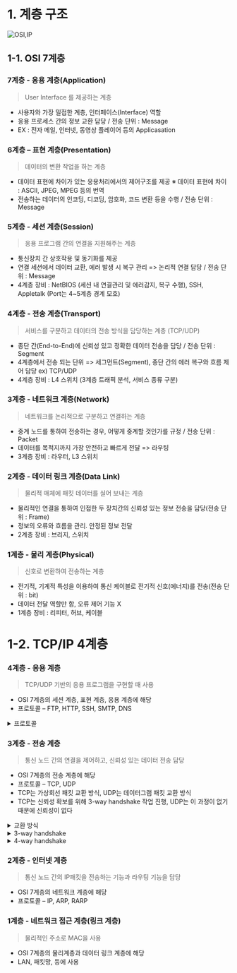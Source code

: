 # 1. 계층 구조  
![OSI,IP](https://github.com/SSAFYSEOUL06CSSTUDY/06CSSTUDY/assets/50236187/a5c6a2bd-9efc-47b0-8f06-e3ce7c592bab)  

## 1-1. OSI 7계층

### 7계층 - 응용 계층(Application)  
> User Interface 를 제공하는 계층 
- 사용자와 가장 밀접한 계층, 인터페이스(Interface) 역할
- 응용 프로세스 간의 정보 교환 담당 / 전송 단위 : Message
- EX : 전자 메일, 인터넷, 동영상 플레이어 등의 Applicasation

### 6계층 – 표현 계층(Presentation)
> 데이터의 변환 작업을 하는 계층  
- 데이터 표현에 차이가 있는 응용처리에서의 제어구조를 제공 ※ 데이터 표현에 차이 : ASCII, JPEG, MPEG 등의 번역
- 전송하는 데이터의 인코딩, 디코딩, 암호화, 코드 변환 등을 수행 / 전송 단위 : Message

### 5계층 - 세션 계층(Session)  
> 응용 프로그램 간의 연결을 지원해주는 계층  
- 통신장치 간 상호작용 및 동기화를 제공
- 연결 세션에서 데이터 교환,  에러 발생 시 복구 관리 => 논리적 연결 담당 / 전송 단위 : Message
- 4계층 장비 : NetBIOS (세션 내 연결관리 및 에러감지, 복구 수행), SSH, Appletalk  (Port는 4~5계층 경계 모호)

### 4계층 - 전송 계층(Transport)
> 서비스를 구분하고 데이터의 전송 방식을 담당하는 계층 (TCP/UDP)  
- 종단 간(End-to-End)에 신뢰성 있고 정확한 데이터 전송을 담당 / 전송 단위 : Segment
- 4계층에서 전송 되는 단위 => 세그먼트(Segment), 종단 간의 에러 복구와 흐름 제어 담당  ex) TCP/UDP
- 4계층 장비 : L4 스위치 (3계층 트래픽 분석, 서비스 종류 구분)

### 3계층 - 네트워크 계층(Network)
> 네트워크를 논리적으로 구분하고 연결하는 계층  
- 중계 노드를 통하여 전송하는 경우, 어떻게 중계할 것인가를 규정  / 전송 단위 : Packet
- 데이터를 목적지까지 가장 안전하고 빠르게 전달 => 라우팅
- 3계층 장비 : 라우터, L3 스위치

### 2계층 - 데이터 링크 계층(Data Link)  
> 물리적 매체에 패킷 데이터를 실어 보내는 계층  
- 물리적인 연결을 통하여 인접한 두 장치간의 신뢰성 있는 정보 전송을 담당(전송 단위 : Frame)
- 정보의 오류와 흐름을 관리. 안정된 정보 전달
- 2계층 장비 : 브리지, 스위치

### 1계층 - 물리 계층(Physical)  
> 신호로 변환하여 전송하는 계층    
- 전기적, 기계적 특성을 이용하여 통신 케이블로 전기적 신호(에너지)를 전송(전송 단위 : bit)
- 데이터 전달 역할만 함, 오류 제어 기능 X
- 1계층 장비 : 리피터, 허브, 케이블

# 1-2. TCP/IP 4계층

### 4계층 - 응용 계층
> TCP/UDP 기반의 응용 프로그램을 구현할 때 사용
- OSI 7계층의 세션 계층, 표현 계층, 응용 계층에 해당
- 프로토콜 – FTP, HTTP, SSH, SMTP, DNS  

<details>
<summary>프로토콜</summary>
  
> - FTP : 장치와 장치 간의 파일을 전송하는 데 사용되는 표준 통신 프로토콜
> - SSH : 보안되지 않은 네트워크에서 네트워크 서비스를 안전하게 운영하기 위한 암호화 네트워크 프로토콜
> - HTTP : World Wide Web을 위한 데이터 통신의 기초이자 웹 사이트를 이용하는 데 쓰는 프로토콜
> - SMTP : 전자 메일 전송을 위한 인터넷 표준 통신 프로토콜
> - DNS : 도메인 이름과 IP 주소를 매핑해주는 서버

</details>

### 3계층 - 전송 계층
> 통신 노드 간의 연결을 제어하고, 신뢰성 있는 데이터 전송 담당
- OSI 7계층의 전송 계층에 해당
- 프로토콜 – TCP, UDP
- TCP는 가상회선 패킷 교환 방식, UDP는 데이터그램 패킷 교환 방식
- TCP는 신뢰성 확보를 위해 3-way handshake 작업 진행, UDP는 이 과정이 없기 때문에 신뢰성이 없다

<details>
<summary>교환 방식</summary>
  
> 가상회선 패킷 교환 방식
<img width="455" alt="가상회선 패킷 교환 방식" src="https://github.com/namoo1818/TIL/assets/50236187/388037ab-46a7-464f-ae56-b91d4f53def2">
</br>

각 패킷에는 가상회선 식별자가 포함되며 모든 패킷을 전송하면 가상회선이 해체되고 패킷들은 전송된 `순서대로` 도착하는 방식

> 데이터그램 패킷 교환 방식
<img width="435" alt="데이터그램 패킷 교환 방식" src="https://github.com/namoo1818/TIL/assets/50236187/164be939-10b4-4d95-815e-3ec86a46bed2">
</br>

패킷이 독립적으로 이동하며 최적의 경로를 선택하여 가는데, 하나의 메시지에서 분할된 여러 패킷은 서로 다른 경로로 전송될 수 있으며 도착한 `순서가 다를 수` 있는 방식

</details>

<details>
<summary>3-way handshake</summary>
<img src="https://github.com/namoo1818/TIL/assets/50236187/7e5dfbea-7ac6-42d6-9e2d-e18f48399561" width="400">
</br>

데이터 전송 전에 송신자와 수신자 사이에 세션을 수립하는 과정  
1. SYN 단계 : 클라이언트는 서버에 클라이언트의 ISN을 담아 SYN을 보낸다
2. SYN + ACK 단계 : 서버는 클라이언트의 SYN을 수신하고 서버의 ISN을 보내며 승인번호로 클라이언트의 ISN+1을 보낸다
3. ACK 단계 : 클라이언트는 서버의 ISN+1한 값인 승인번호를 담아 ACK를 서버에 보낸다

> **용어**
> - SYN(SYNchronization): 연결 요청 플래그
> - ACK(ACKnowledgement): 응답 플래그
> - ISN(Initial Sequence Numbers) : 초기 네트워크 연결을 할 때 할당된 32비트 고유 시퀀스 번호

</details>

<details>
<summary>4-way handshake</summary>
<img src="https://github.com/namoo1818/TIL/assets/50236187/fee3797c-cd53-43cd-a3da-babeaeb9f95c" width="400">
</br>

데이터를 주고 받은 뒤 연결을 해제하는 과정  

#### Step 1  
클라이언트는 연결을 종료하고자 서버에 FIN 플래그를 보내고 FIN_WAIT 상태에 들어간다.  

#### Step 2  
서버는 클라이언트로 부터 FIN 플래그를 받은 뒤 ACK 패킷을 보낸 후 데이터를 모두 보낼 때 까지 잠시 TIME_OUT 이 된다. 이 때 서버는 ClOSE_WAIT 상태이다.  

#### Step 3  
서버가 연결을 종료할 준비가 되면, 연결을 해제할 준비가 되었다는 FIN 플래그를 클라이언트에 전송하고, 서버는 LAST_ACK 상태가 된다.  

#### Step 4  
클라이언트는 서버에 ACK를 보내 응답하고 클라이언트의 상태는 FIN_WAIT 에서 TIME-WAIT 으로 변경된다. 클라이언트의 ACK 응답을 받은 서버는 연결을 해제한다.  
이 때, 클라이언트는 ACK 를 보낸 이후 일정 시간동안 기다리게 되는데, 아직 서버에서 받지 못한 데이터가 연결이 해제되어 유실되는 경우를 대비해 잉여 패킷을 기다리는 TIME_WAIT 상태를 일정 시간 유지하게 된다.  

</details>

### 2계층 - 인터넷 계층
> 통신 노드 간의 IP패킷을 전송하는 기능과 라우팅 기능을 담당
- OSI 7계층의 네트워크 계층에 해당
- 프로토콜 – IP, ARP, RARP

### 1계층 - 네트워크 접근 계층(링크 계층)
> 물리적인 주소로 MAC을 사용
- OSI 7계층의 물리계층과 데이터 링크 계층에 해당
- LAN, 패킷망, 등에 사용
  
